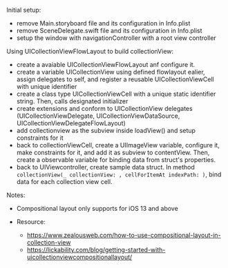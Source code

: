 Initial setup: 
- remove Main.storyboard file and its configuration in Info.plist 
- remove SceneDelegate.swift file and its configuration  in Info.plist 
- setup the window with navigationController with a root view controller 

Using UICollectionViewFlowLayout  to build collectionView: 
- create a avaiable UICollectionViewFlowLayout anf configure it.
- create a variable UICollectionView using defined flowlayout ealier, assign delegates to self, and register a reusable UICollectionViewCell with unique identifier
- create a class type UICollectionViewCell with a unique static identifier string. Then, calls designated initializer
- create extensions and conform to UICollectionView delegates (UICollectionViewDelegate, UICollectionViewDataSource, UICollectionViewDelegateFlowLayout)
- add collectionview as the subview inside loadView() and setup constraints for it
- back to collectionViewCell, create a UIImageView variable, configure it, make constraints  for it, and  add it as subview to contentView. Then, create a observable variable for binding data  from struct's properties.
- back to UIViewcontroller, create sample data struct. In method  `collectionView(_ collectionView: , cellForItemAt indexPath: )`, bind data for each collection view cell.

Notes: 
- Compositional layout only  supports for iOS 13 and above 

- Resource: 
  + https://www.zealousweb.com/how-to-use-compositional-layout-in-collection-view
  + https://lickability.com/blog/getting-started-with-uicollectionviewcompositionallayout/

